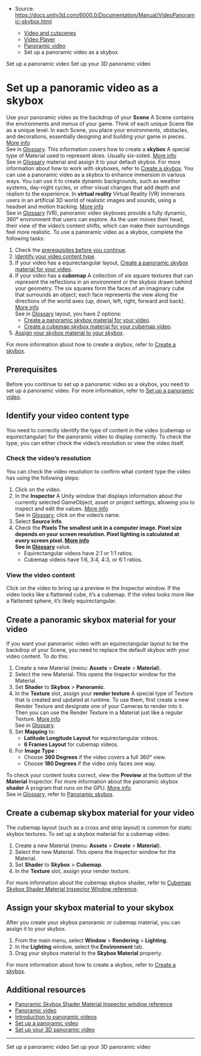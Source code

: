 * Source: https://docs.unity3d.com/6000.0/Documentation/Manual/VideoPanoramic-skybox.html

  * [Video and cutscenes](https://docs.unity3d.com/6000.0/Documentation/Manual/Video.html)
  * [Video Player](https://docs.unity3d.com/6000.0/Documentation/Manual/VideoPlayer.html)
  * [Panoramic video](https://docs.unity3d.com/6000.0/Documentation/Manual/VideoPanoramic.html)
  * Set up a panoramic video as a skybox


[](https://docs.unity3d.com/6000.0/Documentation/Manual/VideoPanoramic-setup.html)
Set up a panoramic video
[](https://docs.unity3d.com/6000.0/Documentation/Manual/VideoPanoramic-3D.html)
Set up your 3D panoramic video
# Set up a panoramic video as a skybox
Use your panoramic video as the backdrop of your **Scene** A Scene contains the environments and menus of your game. Think of each unique Scene file as a unique level. In each Scene, you place your environments, obstacles, and decorations, essentially designing and building your game in pieces. [More info](https://docs.unity3d.com/6000.0/Documentation/Manual/CreatingScenes.html)  
See in [Glossary](https://docs.unity3d.com/6000.0/Documentation/Manual/Glossary.html#Scene).
This information covers how to create a **skybox** A special type of Material used to represent skies. Usually six-sided. [More info](https://docs.unity3d.com/6000.0/Documentation/Manual/sky-landing.html)  
See in [Glossary](https://docs.unity3d.com/6000.0/Documentation/Manual/Glossary.html#Skybox) material and assign it to your default skybox. For more information about how to work with skyboxes, refer to [Create a skybox](https://docs.unity3d.com/6000.0/Documentation/Manual/skyboxes-using.html). 
You can use a panoramic video as a skybox to enhance immersion in various ways. You can use it to create dynamic backgrounds, such as weather systems, day-night cycles, or other visual changes that add depth and realism to the experience.
In **virtual reality** Virtual Reality (VR) immerses users in an artificial 3D world of realistic images and sounds, using a headset and motion tracking. [More info](https://docs.unity3d.com/6000.0/Documentation/Manual/VROverview.html)  
See in [Glossary](https://docs.unity3d.com/6000.0/Documentation/Manual/Glossary.html#VirtualReality) (VR), panoramic video skyboxes provide a fully dynamic, 360° environment that users can explore. As the user moves their head, their view of the video’s content shifts, which can make their surroundings feel more realistic.
To use a panoramic video as a skybox, complete the following tasks:
  1. Check the [prerequisites before you continue](https://docs.unity3d.com/6000.0/Documentation/Manual/VideoPanoramic-skybox.html#prerequisites).
  2. [Identify your video content type](https://docs.unity3d.com/6000.0/Documentation/Manual/VideoPanoramic-skybox.html#identify-your-video-content-type).
  3. If your video has a equirectangular layout, [Create a panoramic skybox material for your video](https://docs.unity3d.com/6000.0/Documentation/Manual/VideoPanoramic-skybox.html#create-a-panoramic-skybox-material-for-your-video).
  4. If your video has a **cubemap** A collection of six square textures that can represent the reflections in an environment or the skybox drawn behind your geometry. The six squares form the faces of an imaginary cube that surrounds an object; each face represents the view along the directions of the world axes (up, down, left, right, forward and back). [More info](https://docs.unity3d.com/6000.0/Documentation/Manual/class-Cubemap-landing.html)  
See in [Glossary](https://docs.unity3d.com/6000.0/Documentation/Manual/Glossary.html#Cubemap) layout, you have 2 options: 
     * [Create a panoramic skybox material for your video](https://docs.unity3d.com/6000.0/Documentation/Manual/VideoPanoramic-skybox.html#create-a-panoramic-skybox-material-for-your-video).
     * [Create a cubemap skybox material for your cubemap video](https://docs.unity3d.com/6000.0/Documentation/Manual/VideoPanoramic-skybox.html#create-a-cubemap-skybox-material-for-your-video).
  5. [Assign your skybox material to your skybox](https://docs.unity3d.com/6000.0/Documentation/Manual/VideoPanoramic-skybox.html#assign-your-skybox-material-to-your-skybox).


For more information about how to create a skybox, refer to [Create a skybox](https://docs.unity3d.com/6000.0/Documentation/Manual/skyboxes-using.html).
## Prerequisites
Before you continue to set up a panoramic video as a skybox, you need to set up a panoramic video. For more information, refer to [Set up a panoramic video](https://docs.unity3d.com/6000.0/Documentation/Manual/VideoPanoramic-setup.html). 
## Identify your video content type
You need to correctly identify the type of content in the video (cubemap or equirectangular) for the panoramic video to display correctly. To check the type, you can either check the video’s resolution or view the video itself. 
### Check the video’s resolution
You can check the video resolution to confirm what content type the video has using the following steps:
  1. Click on the video.
  2. In the **Inspector** A Unity window that displays information about the currently selected GameObject, asset or project settings, allowing you to inspect and edit the values. [More info](https://docs.unity3d.com/6000.0/Documentation/Manual/UsingTheInspector.html)  
See in [Glossary](https://docs.unity3d.com/6000.0/Documentation/Manual/Glossary.html#Inspector), click on the video’s name.
  3. Select **Source Info**.
  4. Check the ****Pixels** The smallest unit in a computer image. Pixel size depends on your screen resolution. Pixel lighting is calculated at every screen pixel. [More info](https://docs.unity3d.com/6000.0/Documentation/Manual/ShadowPerformance.html)  
See in [Glossary](https://docs.unity3d.com/6000.0/Documentation/Manual/Glossary.html#pixel)** value. 
     * Equirectangular videos have 2:1 or 1:1 ratios.
     * Cubemap videos have 1:6, 3:4, 4:3, or 6:1 ratios.


### View the video content
Click on the video to bring up a preview in the Inspector window. If the video looks like a flattened cube, it’s a cubemap. If the video looks more like a flattened sphere, it’s likely equirectangular. 
## Create a panoramic skybox material for your video
If you want your panoramic video with an equirectangular layout to be the backdrop of your Scene, you need to replace the default skybox with your video content. To do this: 
  1. Create a new Material (menu: **Assets** > **Create** > **Material**).
  2. Select the new Material. This opens the Inspector window for the Material.
  3. Set **Shader** to **Skybox** > **Panoramic**.
  4. In the **Texture** slot, assign your **render texture** A special type of Texture that is created and updated at runtime. To use them, first create a new Render Texture and designate one of your Cameras to render into it. Then you can use the Render Texture in a Material just like a regular Texture. [More info](https://docs.unity3d.com/6000.0/Documentation/Manual/class-RenderTexture.html)  
See in [Glossary](https://docs.unity3d.com/6000.0/Documentation/Manual/Glossary.html#RenderTexture).
  5. Set **Mapping** to: 
     * **Latitude Longitude Layout** for equirectangular videos.
     * **6 Frames Layout** for cubemap videos.
  6. For **Image Type** : 
     * Choose **360 Degrees** if the video covers a full 360° view.
     * Choose **180 Degrees** if the video only faces one way.


To check your content looks correct, view the **Preview** at the bottom of the **Material** Inspector.
For more information about the panoramic skybox **shader** A program that runs on the GPU. [More info](https://docs.unity3d.com/6000.0/Documentation/Manual/Shaders.html)  
See in [Glossary](https://docs.unity3d.com/6000.0/Documentation/Manual/Glossary.html#Shader), refer to [Panoramic skybox](https://docs.unity3d.com/6000.0/Documentation/Manual/shader-skybox-panoramic.html).
## Create a cubemap skybox material for your video
The cubemap layout (such as a cross and strip layout) is common for static skybox textures. To set up a skybox material for a cubemap video:
  1. Create a new Material (menu: **Assets** > **Create** > **Material**).
  2. Select the new Material. This opens the Inspector window for the Material.
  3. Set **Shader** to **Skybox** > **Cubemap**.
  4. In the **Texture** slot, assign your render texture.


For more information about the cubemap skybox shader, refer to [Cubemap Skybox Shader Material Inspector Window reference](https://docs.unity3d.com/6000.0/Documentation/Manual/shader-skybox-cubemap.html).
## Assign your skybox material to your skybox
After you create your skybox panoramic or cubemap material, you can assign it to your skybox. 
  1. From the main menu, select **Window** > **Rendering** > **Lighting**.
  2. In the **Lighting** window, select the **Environment** tab.
  3. Drag your skybox material to the **Skybox Material** property.


For more information about how to create a skybox, refer to [Create a skybox](https://docs.unity3d.com/6000.0/Documentation/Manual/skyboxes-using.html). 
## Additional resources
  * [Panoramic Skybox Shader Material Inspector window reference](https://docs.unity3d.com/6000.0/Documentation/Manual/shader-skybox-panoramic.html)
  * [Panoramic video](https://docs.unity3d.com/6000.0/Documentation/Manual/VideoPanoramic.html)
  * [Introduction to panoramic videos](https://docs.unity3d.com/6000.0/Documentation/Manual/VideoPanoramic-introduction.html)
  * [Set up a panoramic video](https://docs.unity3d.com/6000.0/Documentation/Manual/VideoPanoramic-setup.html)
  * [Set up your 3D panoramic video](https://docs.unity3d.com/6000.0/Documentation/Manual/VideoPanoramic-3D.html)


* * *
[](https://docs.unity3d.com/6000.0/Documentation/Manual/VideoPanoramic-setup.html)
Set up a panoramic video
[](https://docs.unity3d.com/6000.0/Documentation/Manual/VideoPanoramic-3D.html)
Set up your 3D panoramic video
